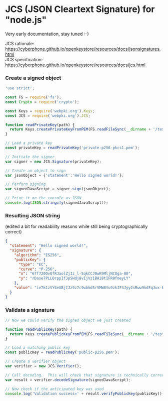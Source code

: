 # JCS (JSON Cleartext Signature) for "node.js"

Very early documentation, stay tuned :-)

JCS rationale: https://cyberphone.github.io/openkeystore/resources/docs/jsonsignatures.html<br>
JCS specification: https://cyberphone.github.io/openkeystore/resources/docs/jcs.html

### Create a signed object

```JavaScript
'use strict';

const FS = require('fs');
const Crypto = require('crypto');

const Keys = require('webpki.org').Keys;
const JCS = require('webpki.org').JCS;

function readPrivateKey(path) {
  return Keys.createPrivateKeyFromPEM(FS.readFileSync(__dirname + '/test/' + path));
}

// Load a private key
const privateKey = readPrivateKey('private-p256-pkcs1.pem');

// Initiate the signer
var signer = new JCS.Signature(privateKey);

// Create an object to sign
var jsonObject = {'statement':'Hello signed world!'};

// Perform signing
var signedJavaScript = signer.sign(jsonObject);

// Print it on the console as JSON
console.log(JSON.stringify(signedJavaScript));
```

### Resulting JSON string
(edited a bit for readability reasons while still being cryptographically correct)

```json
{
  "statement": "Hello signed world!",
  "signature": {
    "algorithm": "ES256",
    "publicKey": {
      "type": "EC",
      "curve": "P-256",
      "x": "67f720OvQfRJaolZjIz_l-5qkCCJ0wK9MljNCOga-00",
      "y": "rDase7PLLOrppIfJpSHdj8vIjVz1BAi8tIFR0fmeyLY"
    },
    "value": "ie7k1zVY4eGBjCJz9z7c9wbkd5r5MW8Yu9zkJF3Jyy2sRww9kdFqJux-BiK02FCnBTn43Pz4NQMdlScIP9NhVA"
  }
}
```

### Validate a signature

```javascript
// Now we could verify the signed object we just created

function readPublicKey(path) {
  return Keys.createPublicKeyFromPEM(FS.readFileSync(__dirname + '/test/' + path));
}

// Load a matching public key
const publicKey = readPublicKey('public-p256.pem');

// Create a verifier object
var verifier = new JCS.Verifier();

// Call decoding.  This will check that signature is technically correct
var result = verifier.decodeSignature(signedJavaScript);

// Now check if the anticipated key was used
console.log('Validation success=' + result.verifyPublicKey(publicKey));
```
